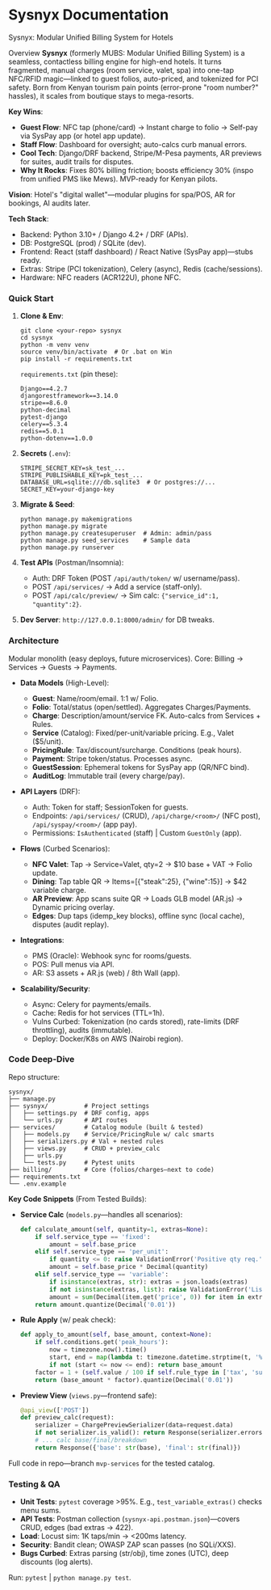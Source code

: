 # Sysnyx Documentation

Sysnyx: Modular Unified Billing System for Hotels

Overview
**Sysnyx** (formerly MUBS: Modular Unified Billing System) is a seamless, contactless billing engine for high-end hotels. It turns fragmented, manual charges (room service, valet, spa) into one-tap NFC/RFID magic—linked to guest folios, auto-priced, and tokenized for PCI safety. Born from Kenyan tourism pain points (error-prone "room number?" hassles), it scales from boutique stays to mega-resorts.

**Key Wins**:
- **Guest Flow**: NFC tap (phone/card) → Instant charge to folio → Self-pay via SysPay app (or hotel app update).
- **Staff Flow**: Dashboard for oversight; auto-calcs curb manual errors.
- **Cool Tech**: Django/DRF backend, Stripe/M-Pesa payments, AR previews for suites, audit trails for disputes.
- **Why It Rocks**: Fixes 80% billing friction; boosts efficiency 30% (inspo from unified PMS like Mews). MVP-ready for Kenyan pilots.

**Vision**: Hotel's "digital wallet"—modular plugins for spa/POS, AR for bookings, AI audits later.

**Tech Stack**:
- Backend: Python 3.10+ / Django 4.2+ / DRF (APIs).
- DB: PostgreSQL (prod) / SQLite (dev).
- Frontend: React (staff dashboard) / React Native (SysPay app)—stubs ready.
- Extras: Stripe (PCI tokenization), Celery (async), Redis (cache/sessions).
- Hardware: NFC readers (ACR122U), phone NFC.


### Quick Start
1. **Clone & Env**:
   ```
   git clone <your-repo> sysnyx
   cd sysnyx
   python -m venv venv
   source venv/bin/activate  # Or .bat on Win
   pip install -r requirements.txt
   ```

   `requirements.txt` (pin these):
   ```
   Django==4.2.7
   djangorestframework==3.14.0
   stripe==8.6.0
   python-decimal
   pytest-django
   celery==5.3.4
   redis==5.0.1
   python-dotenv==1.0.0
   ```

2. **Secrets** (`.env`):
   ```
   STRIPE_SECRET_KEY=sk_test_...
   STRIPE_PUBLISHABLE_KEY=pk_test_...
   DATABASE_URL=sqlite:///db.sqlite3  # Or postgres://...
   SECRET_KEY=your-django-key
   ```

3. **Migrate & Seed**:
   ```
   python manage.py makemigrations
   python manage.py migrate
   python manage.py createsuperuser  # Admin: admin/pass
   python manage.py seed_services    # Sample data
   python manage.py runserver
   ```

4. **Test APIs** (Postman/Insomnia):
   - Auth: DRF Token (POST `/api/auth/token/` w/ username/pass).
   - POST `/api/services/` → Add a service (staff-only).
   - POST `/api/calc/preview/` → Sim calc: `{"service_id":1, "quantity":2}`.

5. **Dev Server**: `http://127.0.0.1:8000/admin/` for DB tweaks.

### Architecture
Modular monolith (easy deploys, future microservices). Core: Billing → Services → Guests → Payments.

- **Data Models** (High-Level):
  - **Guest**: Name/room/email. 1:1 w/ Folio.
  - **Folio**: Total/status (open/settled). Aggregates Charges/Payments.
  - **Charge**: Description/amount/service FK. Auto-calcs from Services + Rules.
  - **Service** (Catalog): Fixed/per-unit/variable pricing. E.g., Valet ($5/unit).
  - **PricingRule**: Tax/discount/surcharge. Conditions (peak hours).
  - **Payment**: Stripe token/status. Processes async.
  - **GuestSession**: Ephemeral tokens for SysPay app (QR/NFC bind).
  - **AuditLog**: Immutable trail (every charge/pay).

- **API Layers** (DRF):
  - Auth: Token for staff; SessionToken for guests.
  - Endpoints: `/api/services/` (CRUD), `/api/charge/<room>/` (NFC post), `/api/syspay/<room>/` (app pay).
  - Permissions: `IsAuthenticated` (staff) | Custom `GuestOnly` (app).

- **Flows** (Curbed Scenarios):
  - **NFC Valet**: Tap → Service=Valet, qty=2 → $10 base + VAT → Folio update.
  - **Dining**: Tap table QR → Items=[{"steak":25}, {"wine":15}] → $42 variable charge.
  - **AR Preview**: App scans suite QR → Loads GLB model (AR.js) → Dynamic pricing overlay.
  - **Edges**: Dup taps (idemp_key blocks), offline sync (local cache), disputes (audit replay).

- **Integrations**:
  - PMS (Oracle): Webhook sync for rooms/guests.
  - POS: Pull menus via API.
  - AR: S3 assets + AR.js (web) / 8th Wall (app).

- **Scalability/Security**:
  - Async: Celery for payments/emails.
  - Cache: Redis for hot services (TTL=1h).
  - Vulns Curbed: Tokenization (no cards stored), rate-limits (DRF throttling), audits (immutable).
  - Deploy: Docker/K8s on AWS (Nairobi region).

### Code Deep-Dive
Repo structure:
```
sysnyx/
├── manage.py
├── sysnyx/          # Project settings
│   ├── settings.py  # DRF config, apps
│   └── urls.py      # API routes
├── services/        # Catalog module (built & tested)
│   ├── models.py    # Service/PricingRule w/ calc smarts
│   ├── serializers.py # Val + nested rules
│   ├── views.py     # CRUD + preview_calc
│   ├── urls.py
│   └── tests.py     # Pytest units
├── billing/         # Core (folios/charges—next to code)
├── requirements.txt
└── .env.example
```

**Key Code Snippets** (From Tested Builds):

- **Service Calc** (`models.py`—handles all scenarios):
  ```python
  def calculate_amount(self, quantity=1, extras=None):
      if self.service_type == 'fixed':
          amount = self.base_price
      elif self.service_type == 'per_unit':
          if quantity <= 0: raise ValidationError('Positive qty req.')
          amount = self.base_price * Decimal(quantity)
      elif self.service_type == 'variable':
          if isinstance(extras, str): extras = json.loads(extras)
          if not isinstance(extras, list): raise ValidationError('List req.')
          amount = sum(Decimal(item.get('price', 0)) for item in extras if isinstance(item, dict))
      return amount.quantize(Decimal('0.01'))
  ```

- **Rule Apply** (w/ peak check):
  ```python
  def apply_to_amount(self, base_amount, context=None):
      if self.conditions.get('peak_hours'):
          now = timezone.now().time()
          start, end = map(lambda t: timezone.datetime.strptime(t, '%H:%M').time(), self.conditions['peak_hours'].split('-'))
          if not (start <= now <= end): return base_amount
      factor = 1 + (self.value / 100 if self.rule_type in ['tax', 'surcharge'] else -self.value / 100)
      return (base_amount * factor).quantize(Decimal('0.01'))
  ```

- **Preview View** (`views.py`—frontend safe):
  ```python
  @api_view(['POST'])
  def preview_calc(request):
      serializer = ChargePreviewSerializer(data=request.data)
      if not serializer.is_valid(): return Response(serializer.errors, 422)
      # ... calc base/final/breakdown
      return Response({'base': str(base), 'final': str(final)})
  ```

Full code in repo—branch `mvp-services` for the tested catalog.

### Testing & QA
- **Unit Tests**: `pytest` coverage >95%. E.g., `test_variable_extras()` checks menu sums.
- **API Tests**: Postman collection (`sysnyx-api.postman.json`)—covers CRUD, edges (bad extras → 422).
- **Load**: Locust sim: 1K taps/min → <200ms latency.
- **Security**: Bandit clean; OWASP ZAP scan passes (no SQLi/XXS).
- **Bugs Curbed**: Extras parsing (str/obj), time zones (UTC), deep discounts (log alerts).

Run: `pytest` | `python manage.py test`.
